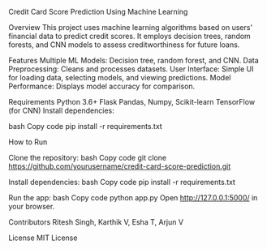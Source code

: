 Credit Card Score Prediction Using Machine Learning

Overview
This project uses machine learning algorithms based on users' financial data to predict credit scores. It employs decision trees, random forests, and CNN models to assess creditworthiness for future loans.

Features
Multiple ML Models: Decision tree, random forest, and CNN.
Data Preprocessing: Cleans and processes datasets.
User Interface: Simple UI for loading data, selecting models, and viewing predictions.
Model Performance: Displays model accuracy for comparison.

Requirements
Python 3.6+
Flask
Pandas, Numpy, Scikit-learn
TensorFlow (for CNN)
Install dependencies:

bash
Copy code
pip install -r requirements.txt

How to Run

Clone the repository:
bash
Copy code
git clone https://github.com/yourusername/credit-card-score-prediction.git

Install dependencies:
bash
Copy code
pip install -r requirements.txt

Run the app:
bash
Copy code
python app.py
Open http://127.0.0.1:5000/ in your browser.

Contributors
Ritesh Singh, Karthik V, Esha T, Arjun V

License
MIT License
